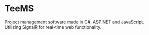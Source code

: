 # TeeMS
Project management software made in C#, ASP.NET and JavaScript. Utilizing SignalR for real-time web functionality.
